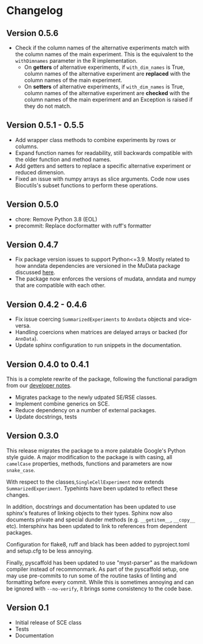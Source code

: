 # Changelog

## Version 0.5.6

- Check if the column names of the alternative experiments match with the column names of the main experiment. This is the equivalent to the ``withDimnames`` parameter in the R implementation.
  - On **getters** of alternative experiments, if `with_dim_names` is True, column names of the alternative experiment are **replaced** with the
  column names of the main experiment.
  - On **setters** of alternative experiments, if `with_dim_names` is True, column names of the alternative experiment are **checked** with the
  column names of the main experiment and an Exception is raised if they do not match.

## Version 0.5.1 - 0.5.5

- Add wrapper class methods to combine experiments by rows or columns.
- Expand function names for readability, still backwards compatible with the older function and method names.
- Add getters and setters to replace a specific alternative experiment or reduced dimension.
- Fixed an issue with numpy arrays as slice arguments. Code now uses Biocutils's subset functions to perform these operations.


## Version 0.5.0

- chore: Remove Python 3.8 (EOL)
- precommit: Replace docformatter with ruff's formatter

## Version 0.4.7

- Fix package version issues to support Python<=3.9. Mostly related to how anndata dependencies are versioned in the MuData package discussed [here](https://github.com/scverse/mudata/issues/82).
- The package now enforces the versions of mudata, anndata and numpy that are compatible with each other.

## Version 0.4.2 - 0.4.6

- Fix issue coercing `SummarizedExperiments` to `AnnData` objects and vice-versa.
- Handling coercions when matrices are delayed arrays or backed (for `AnnData`).
- Update sphinx configuration to run snippets in the documentation.

## Version 0.4.0 to 0.4.1

This is a complete rewrite of the package, following the functional paradigm from our [developer notes](https://github.com/BiocPy/developer_guide#use-functional-discipline).

- Migrates package to the newly udpated SE/RSE classes.
- Implement combine generics on SCE.
- Reduce dependency on a number of external packages.
- Update docstrings, tests

## Version 0.3.0

This release migrates the package to a more palatable Google's Python style guide. A major modification to the package is with casing, all `camelCase` properties, methods, functions and parameters are now `snake_case`.

With respect to the classes,`SingleCellExperiment` now extends `SummarizedExperiment`. Typehints have been updated to reflect these changes.

In addition, docstrings and documentation has been updated to use sphinx's features of linking objects to their types. Sphinx now also documents private and special dunder methods (e.g. `__getitem__`, `__copy__` etc). Intersphinx has been updated to link to references from dependent packages.

Configuration for flake8, ruff and black has been added to pyproject.toml and setup.cfg to be less annoying.

Finally, pyscaffold has been updated to use "myst-parser" as the markdown compiler instead of recommonmark. As part of the pyscaffold setup, one may use pre-commits to run some of the routine tasks of linting and formatting before every commit. While this is sometimes annoying and can be ignored with `--no-verify`, it brings some consistency to the code base.

## Version 0.1

- Initial release of SCE class
- Tests
- Documentation
